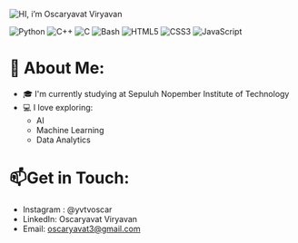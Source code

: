 ![HI, i’m Oscaryavat Viryavan](https://github.com/user-attachments/assets/55d3fc87-2157-4bf2-9bc9-633226058bd5)

![Python](https://img.shields.io/badge/Python-3776AB?style=flat&logo=python&logoColor=white)
![C++](https://img.shields.io/badge/C++-00599C?style=flat&logo=c%2B%2B&logoColor=white)
![C](https://img.shields.io/badge/C-00599C?style=flat&logo=c&logoColor=white)
![Bash](https://img.shields.io/badge/Bash-121011?style=flat&logo=gnubash&logoColor=white)
![HTML5](https://img.shields.io/badge/HTML5-E34F26?style=flat&logo=html5&logoColor=white)
![CSS3](https://img.shields.io/badge/CSS3-1572B6?style=flat&logo=css3&logoColor=white)
![JavaScript](https://img.shields.io/badge/JavaScript-F7DF1E?style=flat&logo=javascript&logoColor=black)


# 🧠 About Me:
- 🎓 I'm currently studying at Sepuluh Nopember Institute of Technology
- 💻 I love exploring:
  - AI
  - Machine Learning
  - Data Analytics


# 📫Get in Touch:
- Instagram : @yvtvoscar
- LinkedIn: Oscaryavat Viryavan
- Email: oscaryavat3@gmail.com
